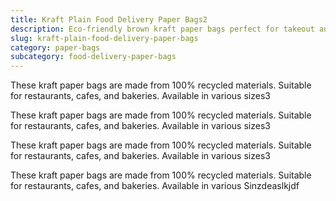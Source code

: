 ```yaml
---
title: Kraft Plain Food Delivery Paper Bags2
description: Eco-friendly brown kraft paper bags perfect for takeout and delivery.
slug: kraft-plain-food-delivery-paper-bags
category: paper-bags
subcategory: food-delivery-paper-bags
---
```


These kraft paper bags are made from 100% recycled materials. Suitable for restaurants, cafes, and bakeries. Available in various sizes3

These kraft paper bags are made from 100% recycled materials. Suitable for restaurants, cafes, and bakeries. Available in various sizes3


These kraft paper bags are made from 100% recycled materials. Suitable for restaurants, cafes, and bakeries. Available in various sizes3



These kraft paper bags are made from 100% recycled materials. Suitable for restaurants, cafes, and bakeries. Available in various Sinzdeaslkjdf 
